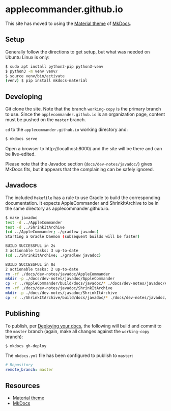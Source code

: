 # applecommander.github.io

This site has moved to using the [Material theme](https://squidfunk.github.io/mkdocs-material/) of [MkDocs](http://www.mkdocs.org/).

## Setup

Generally follow the directions to get setup, but what was needed on Ubuntu Linux is only:

```bash
$ sudo apt install python3-pip python3-venv
$ python3 -m venv venv/
$ source venv/bin/activate
(venv) $ pip install mkdocs-material
```

## Developing

Git clone the site.  Note that the branch `working-copy` is the primary branch to use.  Since the `applecommander.github.io` is an organization page, content must be pushed on the `master` branch.

`cd` to the `applecommander.github.io` working directory and:

```bash
$ mkdocs serve
```

Open a browser to http://localhost:8000/ and the site will be there and can be live-edited.

Please note that the Javadoc section (`docs/dev-notes/javadoc/`) gives MkDocs fits, but it appears that the complaining can be safely ignored.

## Javadocs

The included `Makefile` has a rule to use Gradle to build the corresponding documentation.  It expects AppleCommander and ShrinkItArchive to be in the same directory as applecommander.github.io.

```bash
$ make javadoc
test -d ../AppleCommander
test -d ../ShrinkItArchive
(cd ../AppleCommander; ./gradlew javadoc)
Starting a Gradle Daemon (subsequent builds will be faster)

BUILD SUCCESSFUL in 2s
3 actionable tasks: 3 up-to-date
(cd ../ShrinkItArchive; ./gradlew javadoc)

BUILD SUCCESSFUL in 0s
2 actionable tasks: 2 up-to-date
rm -rf ./docs/dev-notes/javadoc/AppleCommander
mkdir -p ./docs/dev-notes/javadoc/AppleCommander
cp -r ../AppleCommander/build/docs/javadoc/* ./docs/dev-notes/javadoc/AppleCommander
rm -rf ./docs/dev-notes/javadoc/ShrinkItArchive
mkdir -p ./docs/dev-notes/javadoc/ShrinkItArchive
cp -r ../ShrinkItArchive/build/docs/javadoc/* ./docs/dev-notes/javadoc/ShrinkItArchive
```

## Publishing

To publish, per [Deploying your docs](http://www.mkdocs.org/user-guide/deploying-your-docs/), the following will build and commit to the `master` branch (again, make all changes against the `working-copy` branch):

```bash
$ mkdocs gh-deploy
```

The `mkdocs.yml` file has been configured to publish to `master`:

```yml
# Repository
remote_branch: master
```

## Resources

* [Material theme](https://squidfunk.github.io/mkdocs-material/)
* [MkDocs](http://www.mkdocs.org/)
